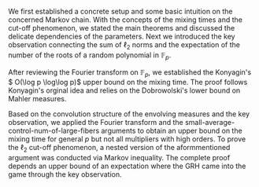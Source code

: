 We first established a concrete setup and some basic intuition on the concerned Markov chain. With the concepts of the mixing times and the cut-off phenomenon, we stated the main theorems and discussed the delicate dependencies of the parameters. Next we introduced the key observation connecting the sum of $\ell_2$ norms and the expectation of the number of the roots of a random polynomial in $\mathbb{F}_p$.

After reviewing the Fourier transform on $\mathbb{F}_{p}$, we established the Konyagin's $ O(\log p \log\log p)$ upper bound on the mixing time. The proof follows Konyagin's orginal idea and relies on the Dobrowolski's lower bound on Mahler measures.

Based on the convolution structure of the envolving measures and the key observation, we applied the Fourier transform and the small-average-control-num-of-large-fibers arguments to obtain an upper bound on the mixing time for general $p$ but not all multipliers with high orders. To prove the $\ell_2$ cut-off phenomenon, a nested version of the aformmentioned argument was conducted via Markov inequality. The complete proof depends an upper bound of an expectation where the GRH came into the game through the key observation.